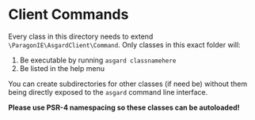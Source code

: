 # Client Commands

Every class in this directory needs to extend `\ParagonIE\AsgardClient\Command`.
Only classes in this exact folder will:

 1. Be executable by running `asgard classnamehere`
 2. Be listed in the help menu

You can create subdirectories for other classes (if need be) without them being
directly exposed to the `asgard` command line interface. 

**Please use PSR-4 namespacing so these classes can be autoloaded!**